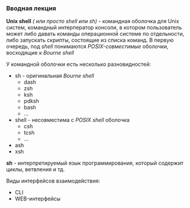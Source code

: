 ### Вводная лекция

**Unix shell** *( или просто shell или sh)* - командная оболочка для Unix систем, командный интерператор консоли, в котором пользователь может либо давать команды операционной системе по отдельности, либо запускать скрипты, состоящие из списка команд. В первую очередь, под *shell* понимаются *POSIX-совместимые* оболочки, восходящие к *Bourne shell*

У командной оболочки есть несколько разновидностей:
* sh - оригинальная *Bourne shell*
  * dash
  * zsh
  * ksh
  * pdksh
  * bash
  * ...
* shell - несовместима с *POSIX shell* оболочка
  * csh
  * tcsh
  * ...
* ash
* xsh

**sh** - интерпретируемый язык программирования, который содержит циклы, ветвления и тд.

Виды интерфейсов взаимодействия:
* CLI
* WEB-интерфейсы